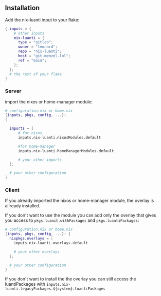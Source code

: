 ## Installation

Add the nix-luanti input to your flake:

```nix
{ inputs = {
    # other inputs
    nix-luanti = {
      type = "gitlab";
      owner = "leonard";
      repo = "nix-luanti";
      host = "git.menzel.lol";
      ref = "main";
    };
  };
  # the rest of your flake
}

```

### Server

import the nixos or home-manager module:

```nix
# configuration.nix or home.nix
{inputs, pkgs, config, ...}:
{

  imports = [
      # for nixos
      inputs.nix-luanti.nixosModules.default

      #for home-manager
      inputs.nix-luanti.homeManagerModules.default

      # your other imports
  ];

  # your other configuration
}

```

### Client

If you already imported the nixos or home-manager module, the overlay is allready installed.

If you don't want to use the module you can add only the overlay that gives you access to `pkgs.luanit.withPackages` and `pkgs.luantiPackages`:

```nix
# configuration.nix or home.nix
{inputs, pkgs, config, ...}: {
  nixpkgs.overlays = [
    inputs.nix-luanti.overlays.default

    # your other overlays
  ];

  # your other configuration
}
```

If you don't want to install the the overlay you can still access the luantiPackages with `inputs.nix-luanti.legacyPackages.${system}.luantiPackages`
